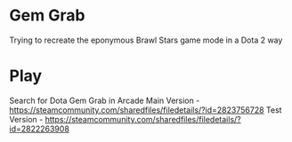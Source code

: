 # Gem Grab
Trying to recreate the eponymous Brawl Stars game mode in a Dota 2 way

# Play
Search for Dota Gem Grab in Arcade
Main Version - https://steamcommunity.com/sharedfiles/filedetails/?id=2823756728
Test Version - https://steamcommunity.com/sharedfiles/filedetails/?id=2822263908
